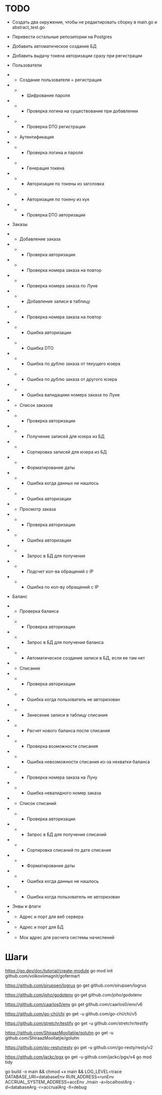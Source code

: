 # TODO
- Создать два окружения, чтобы не редактировать сборку в main.go и abstract_test.go
- Перевести остальные репозитории на Postgres
- Добавить автоматическое создание БД
- Добавить выдачу токена авторизации сразу при регистрации

- Пользователи
- - Создание пользователя = регистрация
- - - Шифрование пароля
- - - Проверка логина на существование при добавлении
- - - Проверка DTO регистрации
- - Аутентификация
- - - Проверка логина и пароля
- - - Генерация токена
- - - Авторизация по токены из заголовка
- - - Авторизация по токену из кук
- - - Проверка DTO авторизации
- Заказы
- - Добавление заказа
- - - Проверка авторизации
- - - Проверка номера заказа на повтор
- - - Проверка номера заказа по Луне
- - - Добавление записи в таблицу
- - - Проверка номера заказа на повтор
- - - Ошибка авторизации
- - - Ошибка DTO
- - - Ошибка по дублю заказа от текущего юзера
- - - Ошибка по дублю заказа от другого юзера
- - - Ошибка валидациии номера заказа по Луне
- - Список заказов
- - - Проверка авторизации
- - - Получение записей для юзера из БД
- - - Сортировка записей для юзера из БД
- - - Форматирование даты
- - - Ошибка когда данных не нашлось
- - - Ошибка авторизации
- - Просмотр заказа
- - - Проверка авторизации
- - - Ошибка авторизации
- - - Запрос в БД для получения
- - - Подсчет кол-ва обращений с IP
- - - Ошибка по кол-ву обращений с IP
- Баланс
- - Проверка баланса
- - - Проверка авторизации
- - - Запрос в БД для получения баланса
- - - Автоматическое создание записи в БД, если ее там нет
- - Списание
- - - Проверка авторизации
- - - Ошибка когда пользователь не авторизован
- - - Занесение записи в таблицу списания
- - - Расчет нового баланса после списания
- - - Проверка возможности списания
- - - Ошибка невозможности списания из-за нехватки баланса
- - - Проверка номера заказа на Луну
- - - Ошибка невалидного номер заказа
- - Список списаний
- - - Проверка авторизации
- - - Запрос в БД для получения списаний
- - - Сортировка списаний по дате списания
- - - Форматирование даты
- - - Ошибка когда данных не нашлось
- - - Ошибка когда пользователь не авторизован
+ Энвы и флаги
+ - Адрес и порт для веб сервера
+ - Адрес и порт для БД
+ - Мок адрес для расчета системы начислений

# Шаги

https://go.dev/doc/tutorial/create-module
go mod init github.com/volkoviimagnit/gofermart

https://github.com/sirupsen/logrus
go get github.com/sirupsen/logrus

https://github.com/joho/godotenv
go get github.com/joho/godotenv

https://github.com/caarlos0/env
go get github.com/caarlos0/env/v6

https://github.com/go-chi/chi
go get -u github.com/go-chi/chi/v5

https://github.com/stretchr/testify
go get -u github.com/stretchr/testify

https://github.com/ShiraazMoollatjie/goluhn
go get -u github.com/ShiraazMoollatjie/goluhn

https://github.com/go-resty/resty
go get -u github.com/go-resty/resty/v2

https://github.com/jackc/pgx
go get -u github.com/jackc/pgx/v4
go mod tidy

go build -o main && chmod +x main && LOG_LEVEL=trace DATABASE_URI=databaseEnv RUN_ADDRESS=runEnv ACCRUAL_SYSTEM_ADDRESS=accEnv ./main -a=localhostArg -d=databaseArg -r=accrualArg -ll=debug